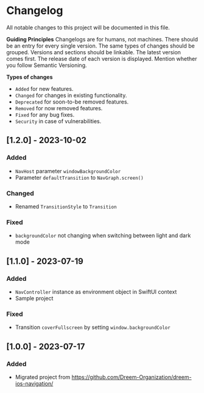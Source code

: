 # Changelog
All notable changes to this project will be documented in this file.

**Guiding Principles**
Changelogs are for humans, not machines.
There should be an entry for every single version.
The same types of changes should be grouped.
Versions and sections should be linkable.
The latest version comes first.
The release date of each version is displayed.
Mention whether you follow Semantic Versioning.

**Types of changes**
* `Added` for new features.
* `Changed` for changes in existing functionality.
* `Deprecated` for soon-to-be removed features.
* `Removed` for now removed features.
* `Fixed` for any bug fixes.
* `Security` in case of vulnerabilities.

## [1.2.0] - 2023-10-02

### Added
- `NavHost` parameter `windowBackgroundColor`
- Parameter `defaultTransition` to `NavGraph.screen()`

### Changed
- Renamed `TransitionStyle` to `Transition`

### Fixed
- `backgroundColor` not changing when switching between light and dark mode 

## [1.1.0] - 2023-07-19

### Added
- `NavController` instance as environment object in SwiftUI context
-  Sample project

### Fixed
- Transition `coverFullscreen` by setting `window.backgroundColor`

## [1.0.0] - 2023-07-17

### Added
- Migrated project from https://github.com/Dreem-Organization/dreem-ios-navigation/
